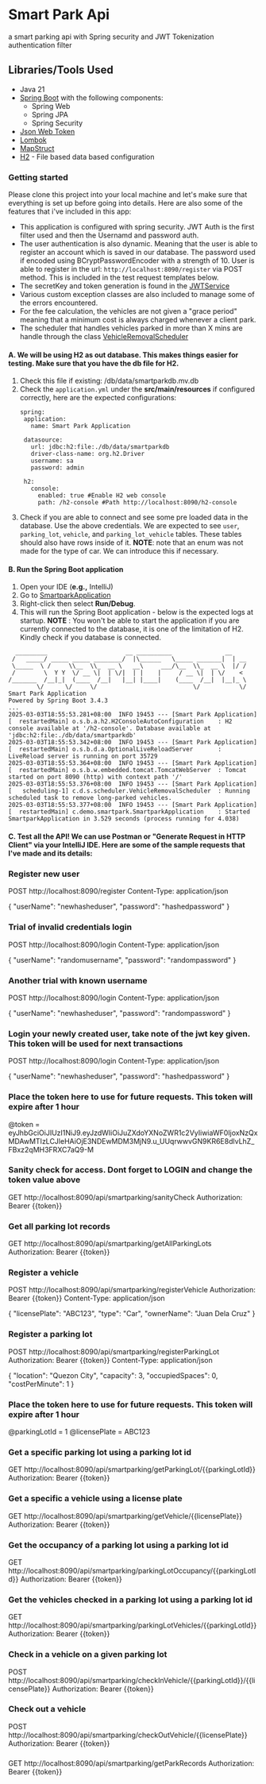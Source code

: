 # Smart Park Api
a smart parking api with Spring security and JWT Tokenization authentication filter


## Libraries/Tools Used
- Java 21
- [Spring Boot](https://spring.io/projects/spring-boot) with the following components:
    * Spring Web
    * Spring JPA
    * Spring Security
- [Json Web Token](https://jwt.io/)
- [Lombok](https://projectlombok.org/)
- [MapStruct](https://mapstruct.org/)
- [H2](https://www.h2database.com/html/main.html) - File based data based configuration

### Getting started
Please clone this project into your local machine and let's make sure that everything is set up before going into details.
Here are also some of the features that i've included in this app:
- This application is configured with spring security. JWT Auth is the first filter used and then the Usernamd and password auth.
- The user authentication is also dynamic. Meaning that the user is able to register an account which is saved in our database. The password used if encoded using BCryptPasswordEncoder with a strength of 10. User is able to register in the url: `http://localhost:8090/register` via POST method. This is included in the test request templates below.
- The secretKey and token generation is found in the [JWTService](src/main/java/com/demo/smartpark/service/JWTService.java)
- Various custom exception classes are also included to manage some of the errors encountered.
- For the fee calculation, the vehicles are not given a "grace period" meaning that a minimum cost is always charged whenever a client park.
- The scheduler that handles vehicles parked in more than X mins are handle through the class [VehicleRemovalScheduler](src/main/java/com/demo/smartpark/scheduler/VehicleRemovalScheduler.java)

#### A. We will be using H2 as out database. This makes things easier for testing. Make sure that you have the db file for H2.
1. Check this file if existing: /db/data/smartparkdb.mv.db
2. Check the `application.yml` under the **src/main/resources** if configured correctly, here are the expected configurations:
   ```
   spring:
    application:
      name: Smart Park Application
  
    datasource:
      url: jdbc:h2:file:./db/data/smartparkdb
      driver-class-name: org.h2.Driver
      username: sa
      password: admin
  
    h2:
      console:
        enabled: true #Enable H2 web console
        path: /h2-console #Path http://localhost:8090/h2-console
   ```
3. Check if you are able to connect and see some pre loaded data in the database. Use the above credentials. We are expected to see `user`, `parking_lot`, `vehicle`, and `parking_lot_vehicle` tables. These tables should also have rows inside of it.
**NOTE**: note that an enum was not made for the type of car. We can introduce this if necessary.
   
#### B. Run the Spring Boot application
1. Open your IDE (**e.g.,** IntelliJ)
2. Go to [SmartparkApplication](src/main/java/com/demo/smartpark/SmartparkApplication.java)
3. Right-click then select **Run/Debug**.
4. This will run the Spring Boot application - below is the expected logs at startup.
**NOTE** : You won't be able to start the application if you are currently connected to the database, it is one of the limitation of H2. Kindly check if you database is connected.

```
  _________                      __ __________               __
 /   _____/ _____ _____ ________/  |\______   \_____ _______|  | __
 \_____  \ /     \\__  \\_  __ \   __\     ___/\__  \\_  __ \  |/ /
 /        \  Y Y  \/ __ \|  | \/|  | |    |     / __ \|  | \/    <
/_______  /__|_|  (____  /__|   |__| |____|    (____  /__|  |__|_ \
        \/      \/     \/                           \/           \/
Smart Park Application
Powered by Spring Boot 3.4.3
...
2025-03-03T18:55:53.281+08:00  INFO 19453 --- [Smart Park Application] [  restartedMain] o.s.b.a.h2.H2ConsoleAutoConfiguration    : H2 console available at '/h2-console'. Database available at 'jdbc:h2:file:./db/data/smartparkdb'
2025-03-03T18:55:53.342+08:00  INFO 19453 --- [Smart Park Application] [  restartedMain] o.s.b.d.a.OptionalLiveReloadServer       : LiveReload server is running on port 35729
2025-03-03T18:55:53.364+08:00  INFO 19453 --- [Smart Park Application] [  restartedMain] o.s.b.w.embedded.tomcat.TomcatWebServer  : Tomcat started on port 8090 (http) with context path '/'
2025-03-03T18:55:53.376+08:00  INFO 19453 --- [Smart Park Application] [   scheduling-1] c.d.s.scheduler.VehicleRemovalScheduler  : Running scheduled task to remove long-parked vehicles.
2025-03-03T18:55:53.377+08:00  INFO 19453 --- [Smart Park Application] [  restartedMain] c.demo.smartpark.SmartparkApplication    : Started SmartparkApplication in 3.529 seconds (process running for 4.038)
```

#### C. Test all the API! We can use Postman or "Generate Request in HTTP Client" via your IntelliJ IDE. Here are some of the sample requests that I've made and its details:
### Register new user
POST http://localhost:8090/register
Content-Type: application/json

{
  "userName": "newhasheduser",
  "password": "hashedpassword"
}

### Trial of invalid credentials login
POST http://localhost:8090/login
Content-Type: application/json

{
  "userName": "randomusername",
  "password": "randompassword"
}

### Another trial with known username
POST http://localhost:8090/login
Content-Type: application/json

{
"userName": "newhasheduser",
"password": "randompassword"
}

### Login your newly created user, take note of the jwt key given. This token will be used for next transactions
POST http://localhost:8090/login
Content-Type: application/json

{
  "userName": "newhasheduser",
  "password": "hashedpassword"
}

### Place the token here to use for future requests. This token will expire after 1 hour
@token = eyJhbGciOiJIUzI1NiJ9.eyJzdWIiOiJuZXdoYXNoZWR1c2VyIiwiaWF0IjoxNzQxMDAwMTIzLCJleHAiOjE3NDEwMDM3MjN9.u_UUqrwwvGN9KR6E8dlvLhZ_FBxz2qMH3FRXC7aQ9-M

### Sanity check for access. Dont forget to LOGIN and change the token value above
GET http://localhost:8090/api/smartparking/sanityCheck
Authorization: Bearer {{token}}

### Get all parking lot records
GET http://localhost:8090/api/smartparking/getAllParkingLots
Authorization: Bearer {{token}}

### Register a vehicle
POST http://localhost:8090/api/smartparking/registerVehicle
Authorization: Bearer {{token}}
Content-Type: application/json

{
  "licensePlate": "ABC123",
  "type": "Car",
  "ownerName": "Juan Dela Cruz"
}

### Register a parking lot
POST http://localhost:8090/api/smartparking/registerParkingLot
Authorization: Bearer {{token}}
Content-Type: application/json

{
  "location": "Quezon City",
  "capacity": 3,
  "occupiedSpaces": 0,
  "costPerMinute": 1
}

### Place the token here to use for future requests. This token will expire after 1 hour
@parkingLotId = 1
@licensePlate = ABC123

### Get a specific parking lot using a parking lot id
GET http://localhost:8090/api/smartparking/getParkingLot/{{parkingLotId}}
Authorization: Bearer {{token}}

### Get a specific a vehicle using a license plate
GET http://localhost:8090/api/smartparking/getVehicle/{{licensePlate}}
Authorization: Bearer {{token}}

### Get the occupancy of a parking lot using a parking lot id
GET http://localhost:8090/api/smartparking/parkingLotOccupancy/{{parkingLotId}}
Authorization: Bearer {{token}}

### Get the vehicles checked in a parking lot using a parking lot id
GET http://localhost:8090/api/smartparking/parkingLotVehicles/{{parkingLotId}}
Authorization: Bearer {{token}}

### Check in a vehicle on a given parking lot
POST http://localhost:8090/api/smartparking/checkInVehicle/{{parkingLotId}}/{{licensePlate}}
Authorization: Bearer {{token}}

### Check out a vehicle
POST http://localhost:8090/api/smartparking/checkOutVehicle/{{licensePlate}}
Authorization: Bearer {{token}}

###
GET http://localhost:8090/api/smartparking/getParkRecords
Authorization: Bearer {{token}}
